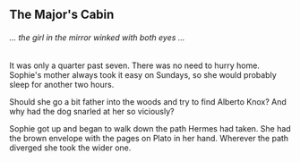 ## The Major's Cabin

###### ... the girl in the mirror winked with both eyes ...

It was only a quarter past seven. There was no need to hurry home. Sophie's mother always took it easy on Sundays, so she would probably sleep for another two hours.

Should she go a bit father into the woods and try to find Alberto Knox? And why had the dog snarled at her so viciously?

Sophie got up and began to walk down the path Hermes had taken. She had the brown envelope with the pages on Plato in her hand. Wherever the path diverged she took the wider one.



